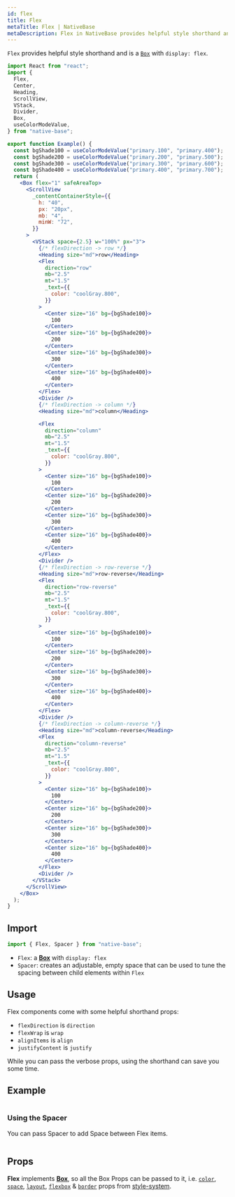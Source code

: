 ```yaml
---
id: flex
title: Flex
metaTitle: Flex | NativeBase
metaDescription: Flex in NativeBase provides helpful style shorthand and is a Box with display:flex. Learn about the usage of flex components with examples in this document.
---
```


`Flex` provides helpful style shorthand and is a [`Box`](box.md) with `display: flex`.

```jsx isShowcase
import React from "react";
import {
  Flex,
  Center,
  Heading,
  ScrollView,
  VStack,
  Divider,
  Box,
  useColorModeValue,
} from "native-base";

export function Example() {
  const bgShade100 = useColorModeValue("primary.100", "primary.400");
  const bgShade200 = useColorModeValue("primary.200", "primary.500");
  const bgShade300 = useColorModeValue("primary.300", "primary.600");
  const bgShade400 = useColorModeValue("primary.400", "primary.700");
  return (
    <Box flex="1" safeAreaTop>
      <ScrollView
        _contentContainerStyle={{
          h: "40",
          px: "20px",
          mb: "4",
          minW: "72",
        }}
      >
        <VStack space={2.5} w="100%" px="3">
          {/* flexDirection -> row */}
          <Heading size="md">row</Heading>
          <Flex
            direction="row"
            mb="2.5"
            mt="1.5"
            _text={{
              color: "coolGray.800",
            }}
          >
            <Center size="16" bg={bgShade100}>
              100
            </Center>
            <Center size="16" bg={bgShade200}>
              200
            </Center>
            <Center size="16" bg={bgShade300}>
              300
            </Center>
            <Center size="16" bg={bgShade400}>
              400
            </Center>
          </Flex>
          <Divider />
          {/* flexDirection -> column */}
          <Heading size="md">column</Heading>

          <Flex
            direction="column"
            mb="2.5"
            mt="1.5"
            _text={{
              color: "coolGray.800",
            }}
          >
            <Center size="16" bg={bgShade100}>
              100
            </Center>
            <Center size="16" bg={bgShade200}>
              200
            </Center>
            <Center size="16" bg={bgShade300}>
              300
            </Center>
            <Center size="16" bg={bgShade400}>
              400
            </Center>
          </Flex>
          <Divider />
          {/* flexDirection -> row-reverse */}
          <Heading size="md">row-reverse</Heading>
          <Flex
            direction="row-reverse"
            mb="2.5"
            mt="1.5"
            _text={{
              color: "coolGray.800",
            }}
          >
            <Center size="16" bg={bgShade100}>
              100
            </Center>
            <Center size="16" bg={bgShade200}>
              200
            </Center>
            <Center size="16" bg={bgShade300}>
              300
            </Center>
            <Center size="16" bg={bgShade400}>
              400
            </Center>
          </Flex>
          <Divider />
          {/* flexDirection -> column-reverse */}
          <Heading size="md">column-reverse</Heading>
          <Flex
            direction="column-reverse"
            mb="2.5"
            mt="1.5"
            _text={{
              color: "coolGray.800",
            }}
          >
            <Center size="16" bg={bgShade100}>
              100
            </Center>
            <Center size="16" bg={bgShade200}>
              200
            </Center>
            <Center size="16" bg={bgShade300}>
              300
            </Center>
            <Center size="16" bg={bgShade400}>
              400
            </Center>
          </Flex>
          <Divider />
        </VStack>
      </ScrollView>
    </Box>
  );
}
```

## Import

```jsx
import { Flex, Spacer } from "native-base";
```

- `Flex`: a **[Box](box.md)** with `display: flex`
- `Spacer`: creates an adjustable, empty space that can be used to tune the spacing between child elements within `Flex`

## Usage

Flex components come with some helpful shorthand props:

- `flexDirection` is `direction`
- `flexWrap` is `wrap`
- `alignItems` is `align`
- `justifyContent` is `justify`

While you can pass the verbose props, using the shorthand can save you some time.

## Example

```ComponentSnackPlayer path=components,primitives,Flex,basic.tsx

```

### Using the Spacer

You can pass Spacer to add Space between Flex items.

```ComponentSnackPlayer path=components,primitives,Flex,spacer.tsx

```

## Props

**Flex** implements **[Box](box.md)**, so all the Box Props can be passed to it, i.e. [`color`](utility-props#color-and-background-color), [`space`](utility-props#margin-and-padding), [`layout`](utility-props#layout-width-and-height), [`flexbox`](utility-props#flexbox) & [`border`](utility-props#borders) props from [style-system](utility-props).
